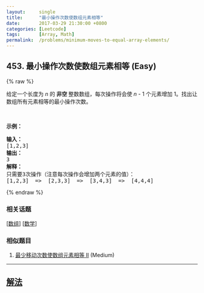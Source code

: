 ```yaml
---
layout:     single
title:      "最小操作次数使数组元素相等"
date:       2017-03-29 21:30:00 +0800
categories: [Leetcode]
tags:       [Array, Math]
permalink:  /problems/minimum-moves-to-equal-array-elements/
---
```


## 453. 最小操作次数使数组元素相等 (Easy)

{% raw %}

<p>给定一个长度为 <em>n</em> 的 <strong>非空 </strong>整数数组，每次操作将会使 <em>n</em> - 1 个元素增加 1。找出让数组所有元素相等的最小操作次数。</p>

<p> </p>

<p><strong>示例：</strong></p>

<pre>
<strong>输入：</strong>
[1,2,3]
<strong>输出：</strong>
3
<strong>解释：</strong>
只需要3次操作（注意每次操作会增加两个元素的值）：
[1,2,3]  =>  [2,3,3]  =>  [3,4,3]  =>  [4,4,4]
</pre>

{% endraw %}

### 相关话题
  [[数组](https://github.com/openset/leetcode/tree/master/tag/array/README.md)]
  [[数学](https://github.com/openset/leetcode/tree/master/tag/math/README.md)]

### 相似题目
  1. [最少移动次数使数组元素相等 II](/problems/minimum-moves-to-equal-array-elements-ii) (Medium)

---

## [解法](https://github.com/openset/leetcode/tree/master/problems/minimum-moves-to-equal-array-elements)
